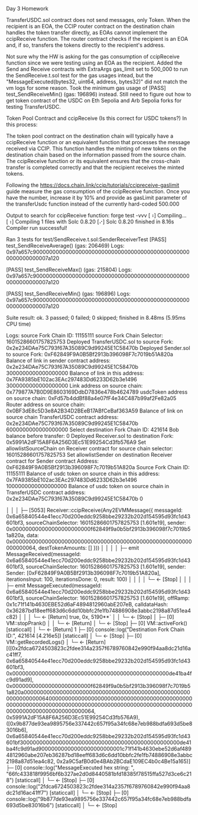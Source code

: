 Day 3 Homework

TransferUSDC.sol contract does not send messages, only Token.
When the recipient is an EOA, the CCIP router contract on the destination chain handles the token transfer directly, as EOAs cannot implement the ccipReceive function. The router contract checks if the recipient is an EOA and, if so, transfers the tokens directly to the recipient's address.

Not sure why the HW is asking for the gas consumption of ccipReceive function since we were testing using an EOA as the recipient. Added the Send and Receive contracts with ExtraArgs gas_limit set to 500_000 to run the SendReceive.t.sol test for the gas usages intead, but the "MessageExecuted(bytes32, uint64, address, bytes32)" did not match the vm logs for some reason. Took the minimum gas usage of [PASS] test_SendReceiveMin() (gas: 196896) instead. 
Still need to figure out how to get token contract of the USDC on Eth Sepolia and Arb Sepolia forks for testing TransferUSDC.

Token Pool Contract and ccipReceive (Is this correct for USDC tokens?)
In this process:

The token pool contract on the destination chain will typically have a ccipReceive function or an equivalent function that processes the message received via CCIP. This function handles the minting of new tokens on the destination chain based on the information passed from the source chain.
The ccipReceive function or its equivalent ensures that the cross-chain transfer is completed correctly and that the recipient receives the minted tokens.

Following the https://docs.chain.link/ccip/tutorials/ccipreceive-gaslimit guide measure the gas consumption of the ccipReceive function. Once you have the number, increase it by 10% and provide as gasLimit parameter of the transferUsdc function instead of the currently hard-coded 500.000 

Output to search for ccipReceive function:
forge test -vvv
[⠰] Compiling...
[⠰] Compiling 1 files with Solc 0.8.20
[⠔] Solc 0.8.20 finished in 8.16s
Compiler run successful!

Ran 3 tests for test/SendReceive.t.sol:SenderReceiverTest
[PASS] test_SendReceiveAverage() (gas: 206469)
Logs:
  0x97a657c9000000000000000000000000000000000000000000000000000000000007a120

[PASS] test_SendReceiveMax() (gas: 215804)
Logs:
  0x97a657c9000000000000000000000000000000000000000000000000000000000007a120

[PASS] test_SendReceiveMin() (gas: 196896)
Logs:
  0x97a657c9000000000000000000000000000000000000000000000000000000000007a120

Suite result: ok. 3 passed; 0 failed; 0 skipped; finished in 8.48ms (5.95ms CPU time)

Logs:
  source Fork Chain ID: 11155111
  source Fork Chain Selector: 16015286601757825753
  Deployed TransferUSDC.sol to source Fork:  0x2e234DAe75C793f67A35089C9d99245E1C58470b
  Deployed Sender.sol to source Fork:  0xF62849F9A0B5Bf2913b396098F7c7019b51A820a
  Balance of link in sender contract address: 0x2e234DAe75C793f67A35089C9d99245E1C58470b 3000000000000000000
  Balance of link in this address: 0x7FA9385bE102ac3EAc297483Dd6233D62b3e1496 3000000000000000000
  Link address on source chain: 0x779877A7B0D9E8603169DdbD7836e478b4624789
  usdcToken address on source chain: 0xFd57b4ddBf88a4e07fF4e34C487b99af2Fe82a05
  Router address on source chain: 0x0BF3dE8c5D3e8A2B34D2BEeB17ABfCeBaf363A59
  Balance of link on source chain TransferUSDC contract address: 0x2e234DAe75C793f67A35089C9d99245E1C58470b 6000000000000000000
  Select destination Fork Chain ID: 421614
  Bob balance before transfer:  0
  Deployed Receiver.sol to destination Fork:  0x5991A2dF15A8F6A256D3Ec51E99254Cd3fb576A9
  Set allowlistSourceChain on Receiver contract for source chain selector: 16015286601757825753
  Set allowlistSender on destination Receiver contract for Sender contract Address: 0xF62849F9A0B5Bf2913b396098F7c7019b51A820a
  Source Fork Chain ID: 11155111
  Balance of usdc token on source chain in this address: 0x7FA9385bE102ac3EAc297483Dd6233D62b3e1496 1000000000000000000
  Balance of usdc token on source chain in TransferUSDC contract address: 0x2e234DAe75C793f67A35089C9d99245E1C58470b 0

 │   │   │   ├─ [5053] Receiver::ccipReceive(Any2EVMMessage({ messageId: 0x6a65840544e41ecc70d200eddc9258bbe29232b202d154595d93fc1d43601bf3, sourceChainSelector: 16015286601757825753 [1.601e19], sender: 0x000000000000000000000000f62849f9a0b5bf2913b396098f7c7019b51a820a, data: 0x0000000000000000000000000000000000000000000000000000000000000064, destTokenAmounts: [] }))
    │   │   │   │   ├─ emit MessageReceived(messageId: 0x6a65840544e41ecc70d200eddc9258bbe29232b202d154595d93fc1d43601bf3, sourceChainSelector: 16015286601757825753 [1.601e19], sender: Sender: [0xF62849F9A0B5Bf2913b396098F7c7019b51A820a], iterationsInput: 100, iterationsDone: 0, result: 100)
    │   │   │   │   └─ ← [Stop] 
    │   │   │   ├─ emit MessageExecuted(messageId: 0x6a65840544e41ecc70d200eddc9258bbe29232b202d154595d93fc1d43601bf3, sourceChainSelector: 16015286601757825753 [1.601e19], offRamp: 0x1c71f141b4630EBE52d6aF4894812960abE207eB, calldataHash: 0x36287bd18eeff683d6c6dd10bbfc2fe1fb74886908e3abbc2198a87d51ea4c82)
    │   │   │   └─ ← [Return] true, 0x, 5190**`
    │   │   └─ ← [Stop] 
    │   ├─ [0] VM::stopPrank()
    │   │   └─ ← [Return] 
    │   └─ ← [Stop] 
    ├─ [0] VM::activeFork() [staticcall]
    │   └─ ← [Return] 1
    ├─ [0] console::log("Destination Fork Chain ID:", 421614 [4.216e5]) [staticcall]
    │   └─ ← [Stop] 
    ├─ [0] VM::getRecordedLogs()
    │   └─ ← [Return] [([0x2fdca6724503823c2fdee314a2357f6789760842e990f94aa8dc21d16ac41ff7, 0x6a65840544e41ecc70d200eddc9258bbe29232b202d154595d93fc1d43601bf3, 0x000000000000000000000000000000000000000000000000de41ba4fc9d91ad9], 0x000000000000000000000000f62849f9a0b5bf2913b396098f7c7019b51a820a000000000000000000000000000000000000000000000000000000000000006400000000000000000000000000000000000000000000000000000000000000000000000000000000000000000000000000000000000000000000000000000064, 0x5991A2dF15A8F6A256D3Ec51E99254Cd3fb576A9), ([0x9b877de93ea9895756e337442c657f95a34fc68e7eb988bdfa693d5be83016b6], 0x6a65840544e41ecc70d200eddc9258bbe29232b202d154595d93fc1d43601bf3000000000000000000000000000000000000000000000000de41ba4fc9d91ad90000000000000000000000001c71f141b4630ebe52d6af4894812960abe207eb36287bd18eeff683d6c6dd10bbfc2fe1fb74886908e3abbc2198a87d51ea4c82, 0x2a9C5afB0d0e4BAb2BCdaE109EC4b0c4Be15a165)]
    ├─ [0] console::log("MessageExecuted hex string: ", "66fc433818f9956bf6b327ae2d0d8440581bfd18385f78515ffa527d3ce6c218") [staticcall]
    │   └─ ← [Stop] 
    ├─ [0] console::log("2fdca6724503823c2fdee314a2357f6789760842e990f94aa8dc21d16ac41ff7") [staticcall]
    │   └─ ← [Stop] 
    ├─ [0] console::log("9b877de93ea9895756e337442c657f95a34fc68e7eb988bdfa693d5be83016b6") [staticcall]
    │   └─ ← [Stop] 
  